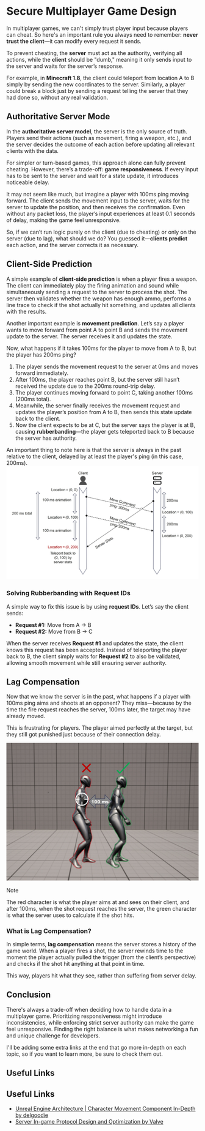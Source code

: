 # Secure Multiplayer Game Design

In multiplayer games, we can't simply trust player input because players can cheat. So here's an important rule you always need to remember: **never trust the client**—it can modify every request it sends.

To prevent cheating, the **server** must act as the authority, verifying all actions, while the **client** should be "dumb," meaning it only sends input to the server and waits for the server’s response.

For example, in **Minecraft 1.8**, the client could teleport from location A to B simply by sending the new coordinates to the server. Similarly, a player could break a block just by sending a request telling the server that they had done so, without any real validation.

## Authoritative Server Mode

In the **authoritative server model**, the server is the only source of truth. Players send their actions (such as movement, firing a weapon, etc.), and the server decides the outcome of each action before updating all relevant clients with the data.

For simpler or turn-based games, this approach alone can fully prevent cheating. However, there’s a trade-off: **game responsiveness**. If every input has to be sent to the server and wait for a state update, it introduces noticeable delay.

It may not seem like much, but imagine a player with 100ms ping moving forward. The client sends the movement input to the server, waits for the server to update the position, and then receives the confirmation. Even without any packet loss, the player’s input experiences at least 0.1 seconds of delay, making the game feel unresponsive.

So, if we can’t run logic purely on the client (due to cheating) or only on the server (due to lag), what should we do? You guessed it—**clients predict** each action, and the server corrects it as necessary.

## Client-Side Prediction

A simple example of **client-side prediction** is when a player fires a weapon. The client can immediately play the firing animation and sound while simultaneously sending a request to the server to process the shot. The server then validates whether the weapon has enough ammo, performs a line trace to check if the shot actually hit something, and updates all clients with the results.

Another important example is **movement prediction**. Let’s say a player wants to move forward from point A to point B and sends the movement update to the server. The server receives it and updates the state.

Now, what happens if it takes 100ms for the player to move from A to B, but the player has 200ms ping?

1. The player sends the movement request to the server at 0ms and moves forward immediately.
2. After 100ms, the player reaches point B, but the server still hasn’t received the update due to the 200ms round-trip delay.
3. The player continues moving forward to point C, taking another 100ms (200ms total).
4. Meanwhile, the server finally receives the movement request and updates the player’s position from A to B, then sends this state update back to the client.
5. Now the client expects to be at C, but the server says the player is at B, causing **rubberbanding**—the player gets teleported back to B because the server has authority.

An important thing to note here is that the server is always in the past relative to the client, delayed by at least the player's ping (in this case, 200ms).
![Prediction](Prediction.jpg)

### Solving Rubberbanding with Request IDs

A simple way to fix this issue is by using **request IDs**. Let’s say the client sends:

- **Request #1:** Move from A → B
- **Request #2:** Move from B → C

When the server receives **Request #1** and updates the state, the client knows this request has been accepted. Instead of teleporting the player back to B, the client simply waits for **Request #2** to also be validated, allowing smooth movement while still ensuring server authority.

## Lag Compensation

Now that we know the server is in the past, what happens if a player with 100ms ping aims and shoots at an opponent? They miss—because by the time the fire request reaches the server, 100ms later, the target may have already moved. 

This is frustrating for players. The player aimed perfectly at the target, but they still got punished just because of their connection delay.

![Lag Compensation](LagCompensation.jpg)

> [!NOTE]  
> The red character is what the player aims at and sees on their client, and after 100ms, when the shot request reaches the server, the green character is what the server uses to calculate if the shot hits.
### What is Lag Compensation?

In simple terms, **lag compensation** means the server stores a history of the game world. When a player fires a shot, the server rewinds time to the moment the player actually pulled the trigger (from the client’s perspective) and checks if the shot hit anything at that point in time.

This way, players hit what they see, rather than suffering from server delay.

## Conclusion

There's always a trade-off when deciding how to handle data in a multiplayer game. Prioritizing responsiveness might introduce inconsistencies, while enforcing strict server authority can make the game feel unresponsive. Finding the right balance is what makes networking a fun and unique challenge for developers.

I'll be adding some extra links at the end that go more in-depth on each topic, so if you want to learn more, be sure to check them out.
## Useful Links

## Useful Links

- [Unreal Engine Architecture | Character Movement Component In-Depth by delgoodie](https://www.youtube.com/watch?v=dOkuIvKCvpg)  
- [Server In-game Protocol Design and Optimization by Valve](https://developer.valvesoftware.com/wiki/Latency_Compensating_Methods_in_Client/Server_In-game_Protocol_Design_and_Optimization)


